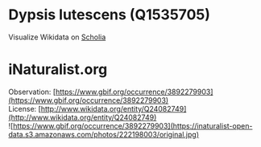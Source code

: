
Dypsis lutescens (Q1535705)
===========================
  
Visualize Wikidata on [Scholia](https://scholia.toolforge.org/taxon/Q1535705)
# iNaturalist.org
  
Observation: [https://www.gbif.org/occurrence/3892279903](https://www.gbif.org/occurrence/3892279903)  
License: [http://www.wikidata.org/entity/Q24082749](http://www.wikidata.org/entity/Q24082749)  
![https://www.gbif.org/occurrence/3892279903](https://inaturalist-open-data.s3.amazonaws.com/photos/222198003/original.jpg)